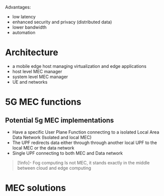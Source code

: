 Advantages:
- low latency
- enhanced security and privacy (distributed data)
- lower bandwidth
- automation

# Architecture
- a mobile edge host managing virtualization and edge applications
- host level MEC manager
- system level MEC manager
- UE and networks
# 5G MEC functions

## Potential 5g MEC implementations
- Have a specific User Plane Function connecting to a isolated Local Area Data Network (Isolated and local MEC)
- The UPF redirects data either through through another local UPF to the local MEC  or the data network
- Single UPF connecting to both MEC and Data network


> [!info]- Fog computing
> Is not MEC, it stands exactly in the middle between cloud and edge computing

# MEC solutions

